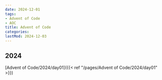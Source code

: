 ```yaml
---
date: 2024-12-01
tags:
- Advent of Code
- AOC
title: Advent of Code
categories:
lastMod: 2024-12-03
---
```





## 2024

[Advent of Code/2024/day01]({{< ref "/pages/Advent of Code/2024/day01" >}})










